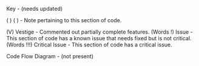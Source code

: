 Key - (needs updated)

( )				( ) - Note pertaining to this section of code.

(V) 			Vestige - Commented out partially complete features.
(Words !) 		Issue - This section of code has a known issue that needs fixed but is not critical.
(Words !!!)		Critical Issue - This section of code has a critical issue. 

Code Flow Diagram - (not present) 
